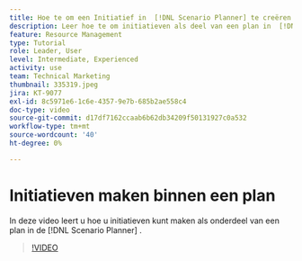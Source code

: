 ```yaml
---
title: Hoe te om een Initiatief in  [!DNL Scenario Planner] te creëren
description: Leer hoe te om initiatieven als deel van een plan in  [!DNL Scenario Planner] tot stand te brengen.
feature: Resource Management
type: Tutorial
role: Leader, User
level: Intermediate, Experienced
activity: use
team: Technical Marketing
thumbnail: 335319.jpeg
jira: KT-9077
exl-id: 8c5971e6-1c6e-4357-9e7b-685b2ae558c4
doc-type: video
source-git-commit: d17df7162ccaab6b62db34209f50131927c0a532
workflow-type: tm+mt
source-wordcount: '40'
ht-degree: 0%

---
```


# Initiatieven maken binnen een plan

In deze video leert u hoe u initiatieven kunt maken als onderdeel van een plan in de [!DNL Scenario Planner] .

>[!VIDEO](https://video.tv.adobe.com/v/335319/?quality=12&learn=on&enablevpops)
